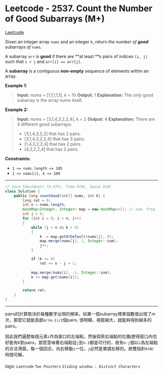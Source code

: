 # Leetcode - 2537. Count the Number of Good Subarrays (M+)

[Leetcode](https://leetcode.com/problems/count-the-number-of-good-subarrays/)

Given an integer array `nums` and an integer `k`, return _the number of **good** subarrays of_ `nums`.

A subarray `arr` is **good** if there are **at least **`k` pairs of indices `(i, j)` such that `i < j` and `arr[i] == arr[j]`.

A **subarray** is a contiguous **non-empty** sequence of elements within an array.

**Example 1:**

> **Input:** nums = [1,1,1,1,1], k = 10
> **Output:** 1
> **Explanation:** The only good subarray is the array nums itself.

**Example 2:**

> **Input:** nums = [3,1,4,3,2,2,4], k = 2
> **Output:** 4
> **Explanation:** There are 4 different good subarrays:
> - [3,1,4,3,2,2] that has 2 pairs.
> - [3,1,4,3,2,2,4] that has 3 pairs.
> - [1,4,3,2,2,4] that has 2 pairs.
> - [4,3,2,2,4] that has 2 pairs.

**Constraints:**

-   `1 <= nums.length <= 105`
-   `1 <= nums[i], k <= 109`

---
```java
// Java 55ms(Beats 73.47%), Time O(N), Space O(N)
class Solution {
    public long countGood(int[] nums, int k) {
        long ret = 0;
        int n = nums.length;
        HashMap<Integer, Integer> map = new HashMap<>(); // num, freq
        int j = 0;
        for (int i = 0; i < n; i++)
        {
            while (j < n && k > 0)
            {
                k -= map.getOrDefault(nums[j], 0);
                map.merge(nums[j], 1, Integer::sum);
                j++;
            }

            if (k <= 0)
                ret += n - j + 1;
            
            map.merge(nums[i], -1, Integer::sum);
            k += map.get(nums[i]);
        }

        return ret;
    }
}
```
---

pairs的計算取決於每種數字出現的頻率。如果一個subarray裡某個數值出現了m次，那麼它就能貢獻`m/(m-1)/2`個pairs. 很明顯，視窗越大，就能夠得到越多的pairs。

因此我們遍歷每個元素`i`作為窗口的左端點，然後探索右端點的位置j使得窗口內恰好能有k對pairs，那麼意味著右端點從`j`到`n-1`都是可行的，故有`n-j`個以`i`為左端點的合法滑窗。每一個回合，向右移動`i`一位，`j`必然是單調右移的。故雙指針`O(N)`時間可解。


###### tags: `Leetcode` `Two Pointers` `Sliding window : Distinct Characters`